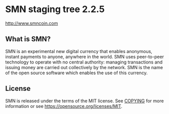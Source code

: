 SMN staging tree 2.2.5
===============================

http://www.smncoin.com


What is SMN?
----------------

SMN is an experimental new digital currency that enables anonymous, instant
payments to anyone, anywhere in the world. SMN uses peer-to-peer technology
to operate with no central authority: managing transactions and issuing money
are carried out collectively by the network. SMN is the name of the open
source software which enables the use of this currency.


License
-------

SMN is released under the terms of the MIT license. See [COPYING](COPYING) for more
information or see https://opensource.org/licenses/MIT.
